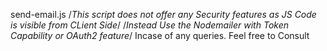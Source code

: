 send-email.js /*This script does not offer any Security features as JS Code is visible from CLient Side*/
/*Instead Use the Nodemailer with Token Capability or OAuth2 feature*/
Incase of any queries. Feel free to Consult

